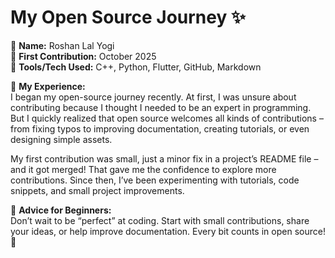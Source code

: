 # My Open Source Journey ✨

👤 **Name:** Roshan Lal Yogi  
📅 **First Contribution:** October 2025  
🔧 **Tools/Tech Used:** C++, Python, Flutter, GitHub, Markdown

🌟 **My Experience:**  
I began my open-source journey recently. At first, I was unsure about contributing because I thought I needed to be an expert in programming. But I quickly realized that open source welcomes all kinds of contributions – from fixing typos to improving documentation, creating tutorials, or even designing simple assets.  

My first contribution was small, just a minor fix in a project’s README file – and it got merged! That gave me the confidence to explore more contributions. Since then, I’ve been experimenting with tutorials, code snippets, and small project improvements.  

📌 **Advice for Beginners:**  
Don’t wait to be “perfect” at coding. Start with small contributions, share your ideas, or help improve documentation. Every bit counts in open source! 🚀
